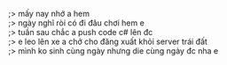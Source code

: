 ;> mấy nay nhớ a hem<br>
;> ngày nghĩ ròi có đi đâu chơi hem e<br>
;> tuần sau chắc a push code c# lên đc<br>
;> e leo lên xe a chở cho đăng xuất khỏi server trái đất<br>
;> mình ko sinh cùng ngày nhưng die cùng ngày đc nha e
